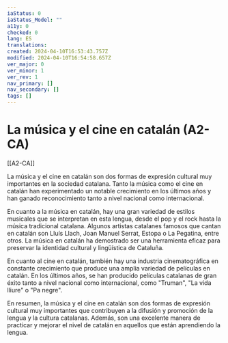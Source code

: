 ```yaml
---
iaStatus: 0
iaStatus_Model: ""
a11y: 0
checked: 0
lang: ES
translations: 
created: 2024-04-10T16:53:43.757Z
modified: 2024-04-10T16:54:58.657Z
ver_major: 0
ver_minor: 1
ver_rev: 1
nav_primary: []
nav_secondary: []
tags: []
---
```

# La música y el cine en catalán (A2-CA)

[[A2-CA]]

La música y el cine en catalán son dos formas de expresión cultural muy importantes en la sociedad catalana. Tanto la música como el cine en catalán han experimentado un notable crecimiento en los últimos años y han ganado reconocimiento tanto a nivel nacional como internacional.

En cuanto a la música en catalán, hay una gran variedad de estilos musicales que se interpretan en esta lengua, desde el pop y el rock hasta la música tradicional catalana. Algunos artistas catalanes famosos que cantan en catalán son Lluís Llach, Joan Manuel Serrat, Estopa o La Pegatina, entre otros. La música en catalán ha demostrado ser una herramienta eficaz para preservar la identidad cultural y lingüística de Cataluña.

En cuanto al cine en catalán, también hay una industria cinematográfica en constante crecimiento que produce una amplia variedad de películas en catalán. En los últimos años, se han producido películas catalanas de gran éxito tanto a nivel nacional como internacional, como "Truman", "La vida lliure" o "Pa negre".

En resumen, la música y el cine en catalán son dos formas de expresión cultural muy importantes que contribuyen a la difusión y promoción de la lengua y la cultura catalanas. Además, son una excelente manera de practicar y mejorar el nivel de catalán en aquellos que están aprendiendo la lengua.
